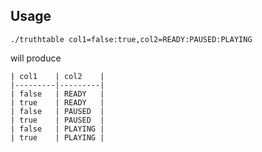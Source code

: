 ## Usage

`./truthtable col1=false:true,col2=READY:PAUSED:PLAYING`

will produce

```
| col1    | col2    |
|---------|---------|
| false   | READY   |
| true    | READY   |
| false   | PAUSED  |
| true    | PAUSED  |
| false   | PLAYING |
| true    | PLAYING |
```
